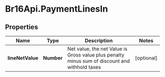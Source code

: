 # Br16Api.PaymentLinesIn

## Properties
Name | Type | Description | Notes
------------ | ------------- | ------------- | -------------
**lineNetValue** | **Number** | Net value, the net Value is Gross value plus penalty minus sum of discount and withhold taxes | [optional] 


